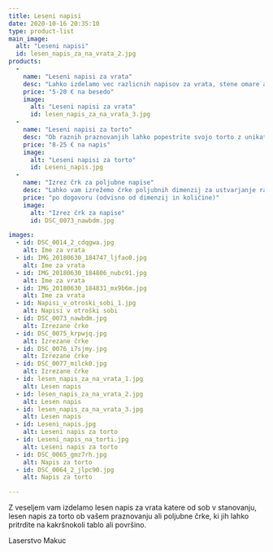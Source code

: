 ```yaml
---
title: Leseni napisi
date: 2020-10-16 20:35:10
type: product-list
main_image: 
  alt: "Leseni napisi"
  id: lesen_napis_za_na_vrata_2.jpg
products:
  - 
    name: "Leseni napisi za vrata"
    desc: "Lahko izdelamo vec razlicnih napisov za vrata, stene omare ali druge površine. Debelina lesa je ponavadi do enega centimetra. Cena je odvisna od željene dimenzije in dolžine besede."
    price: "5-20 € na besedo"
    image: 
      alt: "Leseni napisi za vrata"
      id: lesen_napis_za_na_vrata_3.jpg
  - 
    name: "Leseni napisi za torto"
    desc: "Ob raznih praznovanjih lahko popestrite svojo torto z unikatnim napisom, ki vam ga lahko pripravimo iz tankega lesa, ki ga enostavno pritrdite na torto. Cena je seveda odvisna od izdelane dimenzije in količine ter dolžine besed. Napis lahko naredimo tudi v dveh vrsticah."
    price: "8-25 € na napis"
    image: 
      alt: "Leseni napisi za torto"
      id: Leseni_napis.jpg
  - 
    name: "Izrez črk za poljubne napise"
    desc: "Lahko vam izrežemo črke poljubnih dimenzij za ustvarjanje različnih napisov na stenah, vratih ali raznih tablah."
    price: "po dogovoru (odvisno od dimenzij in količine)"
    image: 
      alt: "Izrez črk za napise"
      id: DSC_0073_nawbdm.jpg

images:
  - id: DSC_0014_2_cdqgwa.jpg
    alt: Ime za vrata
  - id: IMG_20180630_184747_ljfao0.jpg
    alt: Ime za vrata
  - id: IMG_20180630_184806_nubc91.jpg
    alt: Ime za vrata
  - id: IMG_20180630_184831_mx9b6m.jpg
    alt: Ime za vrata
  - id: Napisi_v_otroski_sobi_1.jpg
    alt: Napisi v otroški sobi
  - id: DSC_0073_nawbdm.jpg
    alt: Izrezane črke
  - id: DSC_0075_krpwjq.jpg
    alt: Izrezane črke 
  - id: DSC_0076_i7sjmy.jpg
    alt: Izrezane črke
  - id: DSC_0077_milck0.jpg
    alt: Izrezane črke
  - id: lesen_napis_za_na_vrata_1.jpg
    alt: Lesen napis
  - id: lesen_napis_za_na_vrata_2.jpg
    alt: Lesen napis
  - id: lesen_napis_za_na_vrata_3.jpg
    alt: Lesen napis
  - id: Leseni_napis.jpg
    alt: Leseni napis za torto
  - id: Leseni_napis_na_torti.jpg
    alt: Leseni napis za torto
  - id: DSC_0065_gmz7rh.jpg
    alt: Napis za torto
  - id: DSC_0064_2_jlpc90.jpg
    alt: Napis za torto

---
```

Z veseljem vam izdelamo lesen napis za vrata katere od sob v stanovanju, lesen napis za torto ob vašem praznovanju ali poljubne črke, ki jih lahko pritrdite na kakršnokoli tablo ali površino.  

Laserstvo Makuc
